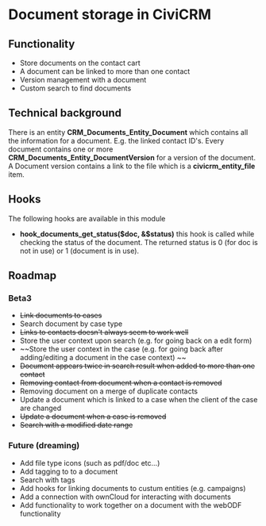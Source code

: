# Document storage in CiviCRM

## Functionality

* Store documents on the contact cart
* A document can be linked to more than one contact
* Version management with a document
* Custom search to find documents

## Technical background

There is an entity **CRM_Documents_Entity_Document** which contains 
all the information for a document. E.g. the linked contact ID's. 
Every document contains one or more **CRM_Documents_Entity_DocumentVersion** 
for a version of the document. A Document version contains a link to the file
which is a **civicrm_entity_file** item.

## Hooks

The following hooks are available in this module

* **hook_documents_get_status($doc, &$status)** this hook is called while checking the status of the document. The returned status is 0 (for doc is not in use) or 1 (document is in use).

## Roadmap

### Beta3

* ~~Link documents to cases~~
* Search document by case type
* ~~Links to contacts doesn't always seem to work well~~
* Store the user context upon search (e.g. for going back on a edit form)
* ~~Store the user context in the case (e.g. for going back after adding/editing a document in the case context) ~~
* ~~Document appears twice in search result when added to more than one contact~~
* ~~Removing contact from document when a contact is removed~~
* Removing document on a merge of duplicate contacts
* Update a document which is linked to a case when the client of the case are changed
* ~~Update a document when a case is removed~~
* ~~Search with a modified date range~~


### Future (dreaming)

* Add file type icons (such as pdf/doc etc...)
* Add tagging to to a document
* Search with tags
* Add hooks for linking documents to custum entities (e.g. campaigns)
* Add a connection with ownCloud for interacting with documents
* Add functionality to work together on a document with the webODF functionality






